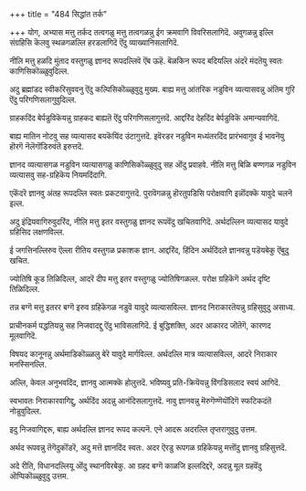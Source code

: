+++
title = "484 सिद्धांत तर्क"

+++
योग, अभ्यास मत्तु तर्कद तत्वगळु मत्तु तत्वगळन्नु ईग क्रमवागि विवरिसलागिदॆ. अवुगळन्नु इल्लि संग्रहिसि कॆलवु स्थळगळल्लि हरडलागिदॆ ऎंदु व्याख्यानिसलागिदॆ.

नीलि मत्तु हळदि मुंताद वस्तुगळु ज्ञानद रूपदल्लिवॆ ऎंब ऊहॆ. बॆळकिन रूपद बदियल्लि अंदरॆ मंदतॆयु स्वतः काणिसिकॊळ्ळुवुदिल्ल.

अदु ब्रह्मांडद स्वीकरिसुववनु ऎंदु कल्पिसिकॊळ्ळुवुदु मुख्य. बाह्य मत्तु आंतरिक नडुविन व्यत्यासवन्नु अंतिम गुरि ऎंदु परिगणिसलागुवुदिल्ल.

ग्राहकदिंद बेर्पडुविकॆयन्नु ग्राहकद बाह्यतॆ ऎंदु परिगणिसलागुत्तदॆ. आद्दरिंद देहदिंद बेर्पडुविकॆ अमान्यवागिदॆ.

बाह्य मातिन नोटवु सह व्यत्यासद बयकॆयिंद उंटागुत्तदॆ. इवॆरडर नडुविन मध्यंतरदिंद प्रारंभवागुव ई भावनॆयु हॊरगॆ नॆलॆगॊंडिरुवंतॆ इरुत्तदॆ.

ज्ञानद व्यत्यासगळ नडुविन व्यत्यासगळु काणिसिकॊळ्ळुवुदु सह ऒंदु प्रवाहवे. नीलि मत्तु बिळि बण्णगळ नडुविन व्यत्यासवु सह-ग्रहिकॆय नियमदिंदागि.

एकॆंदरॆ ज्ञानवु अंतह रूपदल्लि स्वतः प्रकटवागुत्तदॆ. पुरावॆगळन्नु हॊरतुपडिसि परोक्षवागि इन्नॊंदक्कॆ यावुदे चलनॆ इल्ल.

अदु इंद्रियवागिरुवुदरिंद, नीलि मत्तु इतर वस्तुगळु ज्ञानद रूपवॆंदु खचितवागिदॆ. अर्थदल्लिन व्यत्यासद यावुदे ग्रहिसिद लक्षणविल्ल.

ई जगत्तिनल्लिरुव ऎल्ला रीतिय वस्तुगळ प्रकाशक ज्ञान. आद्दरिंद, हिंदिन अर्थदिंदले ज्ञानवन्नु पडॆयबेकु ऎंबुदु खचित.

ज्योतिषि कूड तिळिदिल्ल, आदरॆ दीप मत्तु इतर वस्तुगळु ज्योतिषिगळल्ल. परोक्ष ग्रहिकॆगॆ अर्थद दृष्टि तिळिदिल्ल.

तन्न बग्गॆ मत्तु इतरर बग्गॆ इरुव ग्रहिकॆगळ नडुवॆ यावुदे व्यत्यासविल्ल. ज्ञानद निराकारतॆयन्नु ग्रहिसुवुदु असाध्य.

प्राचीनकर्म पद्धतियन्नु सह निजवादद्दु ऎंदु भाविसलागिदॆ. ई बुद्धिशक्ति, अदर आकारद जॊतॆगॆ, कारणद मूलवागिदॆ.

विषयद कानूनन्नु अर्थमाडिकॊळ्ळलु बेरॆ यावुदे मार्गविल्ल. अर्थदल्लि मात्र व्यत्यासविल्ल, आदरॆ निराकार मनस्सिनल्लि.

अल्लि, केवल अनुभवदिंद, ज्ञानवु आत्मक्कॆ होलुत्तदॆ. भविष्यवु प्रति-क्रियॆयन्नु विंगडिसलाद स्वयं आगिदॆ.

स्वभावतः निराकारवागिद्दु, अर्थदिंद अदन्नु आनंदिसलागुत्तदॆ. नावु ज्ञानवन्नु मॆरुगॆण्णॆयॊंदिगॆ स्फटिकदंतॆ नोडुवुदिल्ल.

इदु निजवागिद्दरू, बाह्य अर्थदल्लि ज्ञानद रूपद कल्पनॆ. एने आदरू अदरल्लि तृप्तरागुवुदु उत्तम.

अर्थद रूपवन्नु तॆगॆदुकॊंडरॆ, अदु मत्तॆ ज्ञानदिंद स्वतः. अदर ऎरडु रूपगळ ग्रहिकॆयन्नु मत्तॊंदु ज्ञानवु ग्रहिसुत्तदॆ.

अदे रीति, विधानदल्लियू ऒंदु स्थानविरबेकु. आ ग्रहद बग्गॆ काळजि इल्लदिद्दरॆ, अदन्नु मूल ग्रहवॆंदु ऒप्पिकॊळ्ळुवुदु उत्तम.

